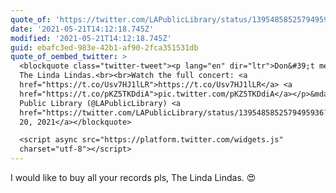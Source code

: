 ```yaml
---
quote_of: 'https://twitter.com/LAPublicLibrary/status/1395485852579495936'
date: '2021-05-21T14:12:18.745Z'
modified: '2021-05-21T14:12:18.745Z'
guid: ebafc3ed-983e-42b1-af90-2fca351531db
quote_of_oembed_twitter: >
  <blockquote class="twitter-tweet"><p lang="en" dir="ltr">Don&#39;t mess with
  The Linda Lindas.<br><br>Watch the full concert: <a
  href="https://t.co/Usv7HJ1lLR">https://t.co/Usv7HJ1lLR</a> <a
  href="https://t.co/pKZ5TKDdiA">pic.twitter.com/pKZ5TKDdiA</a></p>&mdash; L.A.
  Public Library (@LAPublicLibrary) <a
  href="https://twitter.com/LAPublicLibrary/status/1395485852579495936?ref_src=twsrc%5Etfw">May
  20, 2021</a></blockquote>

  <script async src="https://platform.twitter.com/widgets.js"
  charset="utf-8"></script>
---
```

I would like to buy all your records pls, The Linda Lindas. 😍
